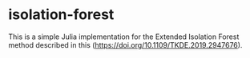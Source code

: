 # isolation-forest
This is a simple Julia implementation for the Extended Isolation Forest method described in this (https://doi.org/10.1109/TKDE.2019.2947676). 

